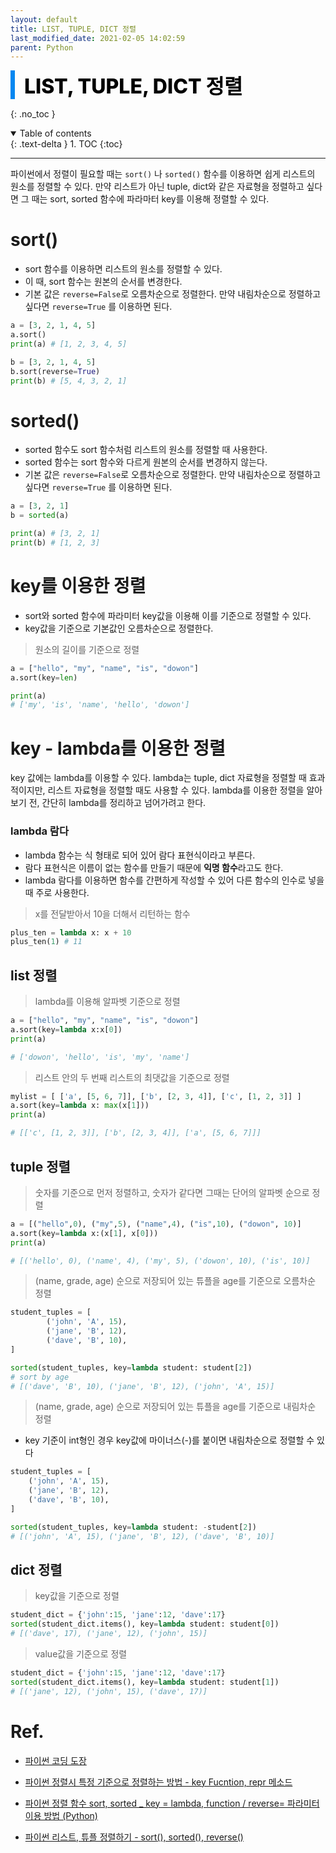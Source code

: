 ```yaml
---
layout: default
title: LIST, TUPLE, DICT 정렬
last_modified_date: 2021-02-05 14:02:59
parent: Python
---
```


<div style="font-size:32px; font-weight: 800; border-left: 7px solid #0687f0; padding-left:15px !important; color:#000000; margin-bottom:15px;">LIST, TUPLE, DICT 정렬</div>

{: .no_toc }

<details open markdown="block">
  <summary>
    Table of contents
  </summary>
  {: .text-delta }
1. TOC
{:toc}
</details>

---

파이썬에서 정렬이 필요할 때는 `sort()` 나 `sorted()` 함수를 이용하면 쉽게 리스트의 원소를 정렬할 수 있다. 만약 리스트가 아닌 tuple, dict와 같은 자료형을 정렬하고 싶다면 그 때는 sort, sorted 함수에 파라마터 key를 이용해 정렬할 수 있다.

# sort()

- sort 함수를 이용하면 리스트의 원소를 정렬할 수 있다.
- 이 때, sort 함수는 원본의 순서를 변경한다.
- 기본 값은 `reverse=False`로 오름차순으로 정렬한다.
  만약 내림차순으로 정렬하고 싶다면 `reverse=True` 를 이용하면 된다.

```python
a = [3, 2, 1, 4, 5]
a.sort()
print(a) # [1, 2, 3, 4, 5]

b = [3, 2, 1, 4, 5]
b.sort(reverse=True)
print(b) # [5, 4, 3, 2, 1]
```

# sorted()

- sorted 함수도 sort 함수처럼 리스트의 원소를 정렬할 때 사용한다.
- sorted 함수는 sort 함수와 다르게 원본의 순서를 변경하지 않는다.
- 기본 값은 `reverse=False`로 오름차순으로 정렬한다.
  만약 내림차순으로 정렬하고 싶다면 `reverse=True` 를 이용하면 된다.

```python
a = [3, 2, 1]
b = sorted(a)

print(a) # [3, 2, 1]
print(b) # [1, 2, 3]
```

# key를 이용한 정렬

- sort와 sorted 함수에 파라미터 key값을 이용해 이를 기준으로 정렬할 수 있다.
- key값을 기준으로 기본값인 오름차순으로 정렬한다.

> 원소의 길이를 기준으로 정렬

```python
a = ["hello", "my", "name", "is", "dowon"]
a.sort(key=len)

print(a)
# ['my', 'is', 'name', 'hello', 'dowon']
```

# key - lambda를 이용한 정렬

key 값에는 lambda를 이용할 수 있다. lambda는 tuple, dict 자료형을 정렬할 때 효과적이지만, 리스트 자료형을 정렬할 때도 사용할 수 있다. lambda를 이용한 정렬을 알아보기 전, 간단히 lambda를 정리하고 넘어가려고 한다.

### lambda 람다

- lambda 함수는 식 형태로 되어 있어 람다 표현식이라고 부른다.
- 람다 표현식은 이름이 없는 함수를 만들기 때문에 **익명 함수**라고도 한다.
- lambda 람다를 이용하면 함수를 간편하게 작성할 수 있어 다른 함수의 인수로 넣을 때 주로 사용한다.

> x를 전달받아서 10을 더해서 리턴하는 함수

```python
plus_ten = lambda x: x + 10
plus_ten(1) # 11
```

## list 정렬

> lambda를 이용해 알파벳 기준으로 정렬

```python
a = ["hello", "my", "name", "is", "dowon"]
a.sort(key=lambda x:x[0])
print(a)

# ['dowon', 'hello', 'is', 'my', 'name']
```

> 리스트 안의 두 번째 리스트의 최댓값을 기준으로 정렬

```python
mylist = [ ['a', [5, 6, 7]], ['b', [2, 3, 4]], ['c', [1, 2, 3]] ]
a.sort(key=lambda x: max(x[1]))
print(a)

# [['c', [1, 2, 3]], ['b', [2, 3, 4]], ['a', [5, 6, 7]]]
```

## tuple 정렬

> 숫자를 기준으로 먼저 정렬하고, 숫자가 같다면 그때는 단어의 알파벳 순으로 정렬

```python
a = [("hello",0), ("my",5), ("name",4), ("is",10), ("dowon", 10)]
a.sort(key=lambda x:(x[1], x[0]))
print(a)

# [('hello', 0), ('name', 4), ('my', 5), ('dowon', 10), ('is', 10)]
```

> (name, grade, age) 순으로 저장되어 있는 튜플을 age를 기준으로 오름차순 정렬

```python
student_tuples = [
		('john', 'A', 15),
		('jane', 'B', 12),
		('dave', 'B', 10),
]

sorted(student_tuples, key=lambda student: student[2])
# sort by age
# [('dave', 'B', 10), ('jane', 'B', 12), ('john', 'A', 15)]
```

> (name, grade, age) 순으로 저장되어 있는 튜플을 age를 기준으로 내림차순 정렬

- key 기준이 int형인 경우 key값에 마이너스(-)를 붙이면 내림차순으로 정렬할 수 있다

```python
student_tuples = [
    ('john', 'A', 15),
    ('jane', 'B', 12),
    ('dave', 'B', 10),
]

sorted(student_tuples, key=lambda student: -student[2])
# [('john', 'A', 15), ('jane', 'B', 12), ('dave', 'B', 10)]
```

## dict 정렬

> key값을 기준으로 정렬

```python
student_dict = {'john':15, 'jane':12, 'dave':17}
sorted(student_dict.items(), key=lambda student: student[0])
# [('dave', 17), ('jane', 12), ('john', 15)]
```

> value값을 기준으로 정렬

```python
student_dict = {'john':15, 'jane':12, 'dave':17}
sorted(student_dict.items(), key=lambda student: student[1])
# [('jane', 12), ('john', 15), ('dave', 17)]
```

# Ref.

- [파이썬 코딩 도장](https://dojang.io/mod/page/view.php?id=2359)

- [파이썬 정렬시 특정 기준으로 정렬하는 방법 - key Fucntion, repr 메소드](https://wayhome25.github.io/python/2017/03/07/key-function/)

- [파이썬 정렬 함수 sort, sorted \_ key = lambda, function / reverse= 파라미터 이용 방법 (Python)](https://ooyoung.tistory.com/59)

- [파이썬 리스트, 튜플 정렬하기 - sort(), sorted(), reverse()](https://zidarn87.tistory.com/25)
